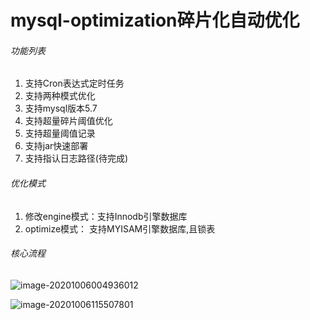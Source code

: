 # mysql-optimization碎片化自动优化

###### 功能列表

1. 支持Cron表达式定时任务
2. 支持两种模式优化
3. 支持mysql版本5.7
4. 支持超量碎片阈值优化
5. 支持超量阈值记录
6. 支持jar快速部署
7. 支持指认日志路径(待完成)

###### 优化模式

1. 修改engine模式：支持Innodb引擎数据库
2. optimize模式： 支持MYISAM引擎数据库,且锁表

###### 核心流程

![image-20201006004936012](C:\Users\Administrator\AppData\Roaming\Typora\typora-user-images\image-20201006004936012.png)



![image-20201006115507801](C:\Users\Administrator\AppData\Roaming\Typora\typora-user-images\image-20201006115507801.png)

